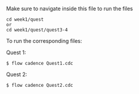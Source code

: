 Make sure to navigate inside this file to run the files

```
cd week1/quest
or
cd week1/quest/quest3-4
```

To run the corresponding files:

Quest 1:

```
$ flow cadence Quest1.cdc
```

Quest 2:

```
$ flow cadence Quest2.cdc
```
